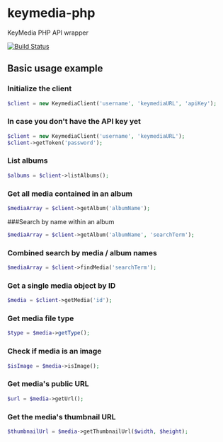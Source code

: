 keymedia-php
============

KeyMedia PHP API wrapper

[![Build Status](https://travis-ci.org/KeyteqLabs/keymedia-php.png?branch=master)](https://travis-ci.org/KeyteqLabs/keymedia-php)

## Basic usage example

### Initialize the client
```php
$client = new KeymediaClient('username', 'keymediaURL', 'apiKey');
```
### In case you don't have the API key yet
```php
$client = new KeymediaClient('username', 'keymediaURL');
$client->getToken('password');
```
### List albums
```php
$albums = $client->listAlbums();
```

### Get all media contained in an album
```php
$mediaArray = $client->getAlbum('albumName');
```
###Search by name within an album
```php
$mediaArray = $client->getAlbum('albumName', 'searchTerm');
```

### Combined search by media / album names
```php
$mediaArray = $client->findMedia('searchTerm');
```

### Get a single media object by ID
```php
$media = $client->getMedia('id');
```

### Get media file type
```php
$type = $media->getType();
```

### Check if media is an image
```php
$isImage = $media->isImage();
```

### Get media's public URL
```php
$url = $media->getUrl();
```

### Get the media's thumbnail URL
```php
$thumbnailUrl = $media->getThumbnailUrl($width, $height);
```
